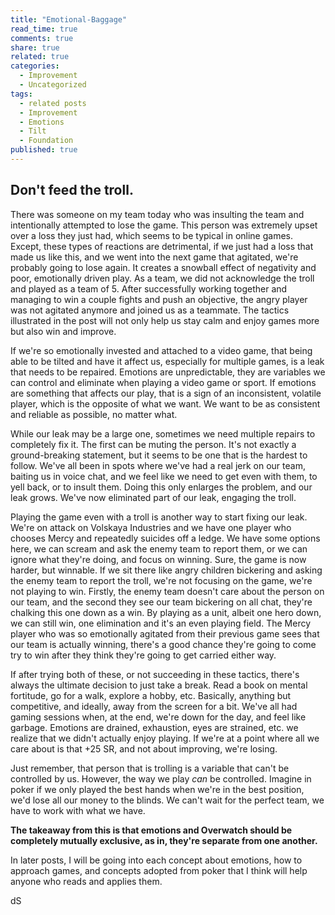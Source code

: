 ```yaml
---
title: "Emotional-Baggage"
read_time: true
comments: true
share: true
related: true
categories:
  - Improvement
  - Uncategorized
tags:
  - related posts
  - Improvement
  - Emotions
  - Tilt
  - Foundation
published: true
---
```




## Don't feed the troll.

There was someone on my team today who was insulting the team and intentionally attempted to lose the game. This person was extremely upset over a loss they just had, which seems to be typical in online games. Except, these types of reactions are detrimental, if we just had a loss that made us like this, and we went into the next game that agitated, we're probably going to lose again. It creates a snowball effect of negativity and poor, emotionally driven play. As a team, we did not acknowledge the troll and played as a team of 5. After successfully working together and managing to win a couple fights and push an objective, the angry player was not agitated anymore and joined us as a teammate. The tactics illustrated in the post will not only help us stay calm and enjoy games more but also win and improve.

If we're so emotionally invested and attached to a video game, that being able to be tilted and have it affect us, especially for multiple games, is a leak that needs to be repaired. Emotions are unpredictable, they are variables we can control and eliminate when playing a video game or sport. If emotions are something that affects our play, that is a sign of an inconsistent, volatile player, which is the opposite of what we want. We want to be as consistent and reliable as possible, no matter what.

While our leak may be a large one, sometimes we need multiple repairs to completely fix it. The first can be muting the person. It's not exactly a ground-breaking statement, but it seems to be one that is the hardest to follow. We've all been in spots where we've had a real jerk on our team, baiting us in voice chat, and we feel like we need to get even with them, to yell back, or to insult them. Doing this only enlarges the problem, and our leak grows. We've now eliminated part of our leak, engaging the troll. 

Playing the game even with a troll is another way to start fixing our leak. We're on attack on Volskaya Industries and we have one player who chooses Mercy and repeatedly suicides off a ledge. We have some options here, we can scream and ask the enemy team to report them, or we can ignore what they're doing, and focus on winning. Sure, the game is now harder, but winnable. If we sit there like angry children bickering and asking the enemy team to report the troll, we're not focusing on the game, we're not playing to win. Firstly, the enemy team doesn't care about the person on our team, and the second they see our team bickering on all chat, they're chalking this one down as a win. By playing as a unit, albeit one hero down, we can still win, one elimination and it's an even playing field. The Mercy player who was so emotionally agitated from their previous game sees that our team is actually winning, there's a good chance they're going to come try to win after they think they're going to get carried either way.

If after trying both of these, or not succeeding in these tactics, there's always the ultimate decision to just take a break. Read a book on mental fortitude, go for a walk, explore a hobby, etc. Basically, anything but competitive, and ideally, away from the screen for a bit. We've all had gaming sessions when, at the end, we're down for the day, and feel like garbage. Emotions are drained, exhaustion, eyes are strained, etc. we realize that we didn't actually enjoy playing. If we're at a point where all we care about is that +25 SR, and not about improving, we're losing. 

Just remember, that person that is trolling is a variable that can't be controlled by us. However, the way we play *can* be controlled. Imagine in poker if we only played the best hands when we're in the best position, we'd lose all our money to the blinds. We can't wait for the perfect team, we have to work with what we have.

**The takeaway from this is that emotions and Overwatch should be completely mutually exclusive, as in, they're separate from one another.**

In later posts, I will be going into each concept about emotions, how to approach games, and concepts adopted from poker that I think will help anyone who reads and applies them. 

dS

